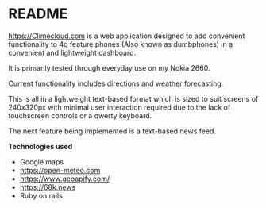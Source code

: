 # README

<https://Climecloud.com> is a web application designed to add convenient functionality to 4g feature phones (Also known as dumbphones) in a convenient and lightweight dashboard.

It is primarily tested through everyday use on my Nokia 2660.

Current functionality includes directions and weather forecasting.

This is all in a lightweight text-based format which is  sized to suit screens of 240x320px with minimal user interaction required due to the lack of touchscreen controls or a qwerty keyboard.

The next feature being implemented is a text-based news feed.

**Technologies used**

- Google maps
- <https://open-meteo.com>
- <https://www.geoapify.com/>
- <https://68k.news>
- Ruby on rails
